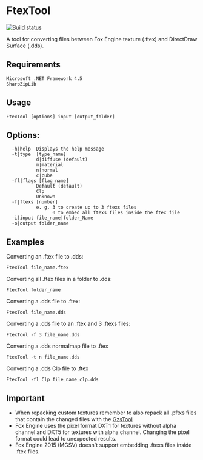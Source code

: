 FtexTool
========
[![Build status](https://ci.appveyor.com/api/projects/status/fyes86rw8kb6xcj5?svg=true)](https://ci.appveyor.com/project/Atvaark/ftextool)

A tool for converting files between Fox Engine texture (.ftex) and DirectDraw Surface (.dds).

Requirements
--------
```
Microsoft .NET Framework 4.5 
SharpZipLib
```

Usage
--------
```
FtexTool [options] input [output_folder]
```

Options:
--------
```
  -h|help  Displays the help message
  -t|type  [type_name]
           d|diffuse (default)
           m|material
           n|normal
           c|cube
  -fl|flags [flag_name]
           Default (default)
           Clp
           Unknown
  -f|ftexs [number]
           e. g. 3 to create up to 3 ftexs files
                 0 to embed all ftexs files inside the ftex file
  -i|input file_name|folder_Name
  -o|output folder_name
```

Examples
--------

Converting an .ftex file to .dds:
```
FtexTool file_name.ftex
```

Converting all .ftex files in a folder to .dds:
```
FtexTool folder_name
```

Converting a .dds file to .ftex:
```
FtexTool file_name.dds
```

Converting a .dds file to an .ftex and 3 .ftexs files:
```
FtexTool -f 3 file_name.dds
```

Converting a .dds normalmap file to .ftex
```
FtexTool -t n file_name.dds
```

Converting a .dds Clp file to .ftex
```
FtexTool -fl Clp file_name_clp.dds
```

Important
--------
* When repacking custom textures remember to also repack all .pftxs files that contain the changed files with the [GzsTool](https://github.com/Atvaark/GzsTool)
* Fox Engine uses the pixel format DXT1 for textures without alpha channel and DXT5 for textures with alpha channel. Changing the pixel format could lead to unexpected results.
* Fox Engine 2015 (MGSV) doesn't support embedding .ftexs files inside .ftex files.
